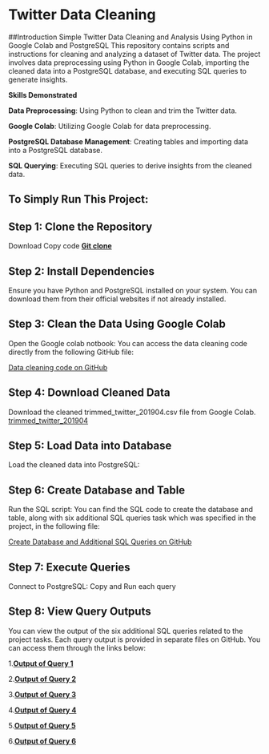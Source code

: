 # Twitter Data Cleaning

##Introduction
Simple Twitter Data Cleaning and Analysis Using Python in Google Colab and PostgreSQL
This repository contains scripts and instructions for cleaning and analyzing a dataset of Twitter data. The project involves data preprocessing using Python in Google Colab, importing the cleaned data into a PostgreSQL database, and executing SQL queries to generate insights.

**Skills Demonstrated**

**Data Preprocessing**: Using Python to clean and trim the Twitter data.

**Google Colab**: Utilizing Google Colab for data preprocessing.

**PostgreSQL Database Management**: Creating tables and importing data into a PostgreSQL database.

**SQL Querying**: Executing SQL queries to derive insights from the cleaned data.

## To Simply Run This Project:

## Step 1: Clone the Repository

Download
Copy code
[**Git clone**](https://github.com/Ri05/TwitterDataCleaning.git)

## Step 2: Install Dependencies

Ensure you have Python and PostgreSQL installed on your system.
You can download them from their official websites if not already installed.

## Step 3: Clean the Data Using Google Colab

Open the Google colab notbook: You can access the data cleaning code directly from the following GitHub file:

[Data cleaning code on GitHub]( https://github.com/Ri05/TwitterDataCleaning/blob/main/twitter_data_cleaning.py )

## Step 4: Download Cleaned Data
Download the cleaned trimmed_twitter_201904.csv file from Google Colab.
[trimmed_twitter_201904](https://github.com/Ri05/TwitterDataCleaning/blob/main/trimmed_twitter_201904.csv)

## Step 5: Load Data into Database
Load the cleaned data into PostgreSQL:

## Step 6: Create Database and Table
Run the SQL script: You can find the SQL code to create the database and table, along with six additional SQL queries task which was specified in the project, in the following file:

[Create Database and Additional SQL Queries on GitHub](https://github.com/Ri05/TwitterDataCleaning/blob/main/TweetDataTable.sql)

## Step 7: Execute Queries
Connect to PostgreSQL: Copy and Run each query

## Step 8: View Query Outputs
You can view the output of the six additional SQL queries related to the project tasks.
Each query output is provided in separate files on GitHub.
You can access them through the links below:

1.[**Output of Query 1**](https://github.com/Ri05/TwitterDataCleaning/blob/main/tweet%20answer1.csv)

2.[**Output of Query 2**](https://github.com/Ri05/TwitterDataCleaning/blob/main/tweet%20answer2.csv)

3.[**Output of Query 3**](https://github.com/Ri05/TwitterDataCleaning/blob/main/tweet%20answer3.csv)

4.[**Output of Query 4**](https://github.com/Ri05/TwitterDataCleaning/blob/main/tweet%20answer4.csv)

5.[**Output of Query 5**](https://github.com/Ri05/TwitterDataCleaning/blob/main/tweet%20answer5.csv)

6.[**Output of Query 6**](https://github.com/Ri05/TwitterDataCleaning/blob/main/tweet%20answer6.csv)

